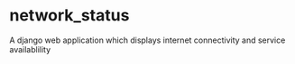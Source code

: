 # network_status
A django web application which displays internet connectivity and service availablility
